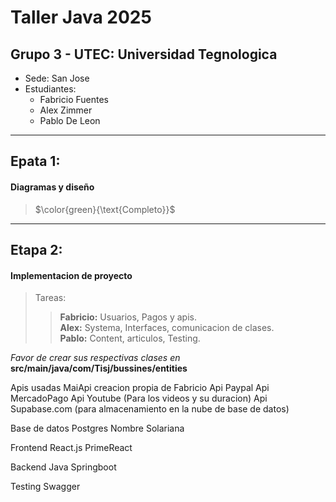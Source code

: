 # Taller Java 2025

## Grupo 3 - UTEC: Universidad Tegnologica
- Sede: San Jose
- Estudiantes:
    - Fabricio Fuentes
    - Alex Zimmer
    - Pablo De Leon
***  
## Epata 1:
#### Diagramas y diseño
> $\color{green}{\text{Completo}}$
***
## Etapa 2:
#### Implementacion de proyecto
> Tareas:
>> **Fabricio:** Usuarios, Pagos y apis.  
>> **Alex:** Systema, Interfaces, comunicacion de clases.  
>> **Pablo:** Content, articulos, Testing.

*Favor de crear sus respectivas clases en*  
**src/main/java/com/Tisj/bussines/entities**

Apis usadas
MaiApi creacion propia de Fabricio
Api Paypal
Api MercadoPago
Api Youtube (Para los videos y su duracion)
Api  Supabase.com (para almacenamiento en la nube de base de datos)

Base de datos
Postgres
Nombre
	Solariana

Frontend
	React.js
	PrimeReact
	
Backend
	Java
	Springboot

Testing
	Swagger
	
